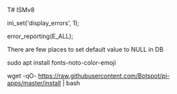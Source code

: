 T# ISMv8

ini_set('display_errors', 1);

error_reporting(E_ALL);

There are few places to set default value to NULL in DB

sudo apt install fonts-noto-color-emoji

wget -qO- https://raw.githubusercontent.com/Botspot/pi-apps/master/install | bash

